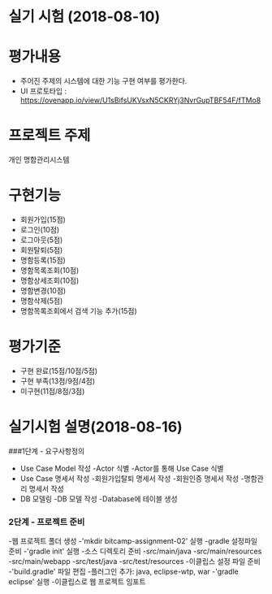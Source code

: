# 실기 시험 (2018-08-10)

# 평가내용  
- 주어진 주제의 시스템에 대한 기능 구현 여부를 평가한다.
- UI 프로토타입 : https://ovenapp.io/view/U1sBifsUKVsxN5CKRYj3NvrGupTBF54F/fTMo8

# 프로젝트 주제   
개인 명함관리시스템

# 구현기능  
- 회원가입(15점)
- 로그인(10점)
- 로그아웃(5점)
- 회원탈퇴(5점)
- 명함등록(15점)
- 명함목록조회(10점)
- 명함상세조회(10점)
- 명함변경(10점)
- 명함삭제(5점)
- 명함목록조회에서 검색 기능 추가(15점)


# 평가기준  
- 구현 완료(15점/10점/5점)
- 구현 부족(13점/9점/4점)
- 미구현(11점/8점/3점)

# 실기시험 설명(2018-08-16)

###1단계  - 요구사항정의
- Use Case Model 작성
    -Actor 식별
    -Actor를 통해 Use Case 식별
- Use Case 명세서 작성
    -회원가입탈퇴 명세서 작성
    -회원인증 명세서 작성
    -명함관리 명세서 작성
- DB 모델링
    -DB 모델 작성
    -Database에 테이블 생성

### 2단계 - 프로젝트 준비
-웹 프로젝트 폴더 생성
    -'mkdir bitcamp-assignment-02' 실행
-gradle 설정파일 준비
    -'gradle init' 실행
-소스 디렉토리 준비
    -src/main/java
    -src/main/resources
    -src/main/webapp
    -src/test/java
    -src/test/resources
-이클립스 설정 파일 준비
    -'build.gradle' 파일 편집
        -플러그인 추가: java, eclipse-wtp,
        war
    -'gradle eclipse' 실행
    -이클립스로 웹 프로젝트 임포트
    